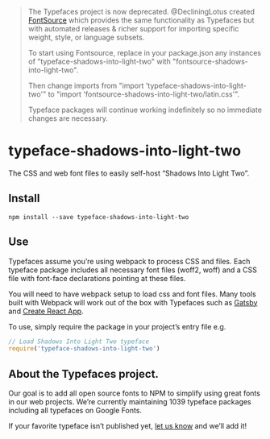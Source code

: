 >The Typefaces project is now deprecated. @DecliningLotus created
[FontSource](https://github.com/fontsource/fontsource) which provides the
same functionality as Typefaces but with automated releases & richer
support for importing specific weight, style, or language subsets.
>
>To start using Fontsource, replace in your package.json any instances of
"typeface-shadows-into-light-two" with "fontsource-shadows-into-light-two".
>
> Then change imports from "import 'typeface-shadows-into-light-two'" to "import 'fontsource-shadows-into-light-two/latin.css'".
>
>Typeface packages will continue working indefinitely so no immediate
>changes are necessary.

# typeface-shadows-into-light-two

The CSS and web font files to easily self-host “Shadows Into Light Two”.

## Install

`npm install --save typeface-shadows-into-light-two`

## Use

Typefaces assume you’re using webpack to process CSS and files. Each typeface
package includes all necessary font files (woff2, woff) and a CSS file with
font-face declarations pointing at these files.

You will need to have webpack setup to load css and font files. Many tools built
with Webpack will work out of the box with Typefaces such as [Gatsby](https://github.com/gatsbyjs/gatsby)
and [Create React App](https://github.com/facebookincubator/create-react-app).

To use, simply require the package in your project’s entry file e.g.

```javascript
// Load Shadows Into Light Two typeface
require('typeface-shadows-into-light-two')
```

## About the Typefaces project.

Our goal is to add all open source fonts to NPM to simplify using great fonts in
our web projects. We’re currently maintaining 1039 typeface packages
including all typefaces on Google Fonts.

If your favorite typeface isn’t published yet, [let us know](https://github.com/KyleAMathews/typefaces)
and we’ll add it!
